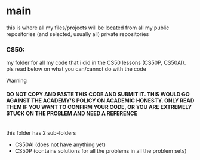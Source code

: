 # main
this is where all my files/projects will be located from all my public repositories (and selected, usually all) private repositories

### CS50: 
my folder for all my code that i did in the CS50 lessons (CS50P, CS50AI). pls read below on what you can/cannot do with the code
<br>
> [!WARNING]
> #### DO NOT COPY AND PASTE THIS CODE AND SUBMIT IT. THIS WOULD GO AGAINST THE ACADEMY'S POLICY ON ACADEMIC HONESTY. ONLY READ THEM IF YOU WANT TO CONFIRM YOUR CODE, OR YOU ARE EXTREMELY STUCK ON THE PROBLEM AND NEED A REFERENCE

<br> this folder has 2 sub-folders
- CS50AI (does not have anything yet)
- CS50P (contains solutions for all the problems in all the problem sets)
